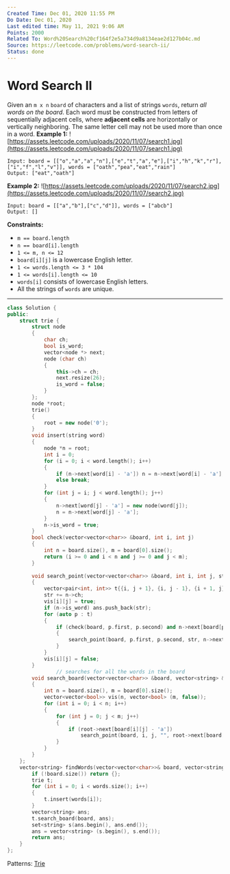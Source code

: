```yaml
---
Created Time: Dec 01, 2020 11:55 PM
Do Date: Dec 01, 2020
Last edited time: May 11, 2021 9:06 AM
Points: 2000
Related To: Word%20Search%20cf164f2e5a734d9a8134eae2d127b04c.md
Source: https://leetcode.com/problems/word-search-ii/
Status: done
---
```


# Word Search II

Given an `m x n` `board` of characters and a list of strings `words`, return *all words on the board*.
Each word must be constructed from letters of sequentially adjacent cells, where **adjacent cells** are horizontally or vertically neighboring. The same letter cell may not be used more than once in a word.
**Example 1:**
![https://assets.leetcode.com/uploads/2020/11/07/search1.jpg](https://assets.leetcode.com/uploads/2020/11/07/search1.jpg)
```
Input: board = [["o","a","a","n"],["e","t","a","e"],["i","h","k","r"],["i","f","l","v"]], words = ["oath","pea","eat","rain"]
Output: ["eat","oath"]
```
**Example 2:**
![https://assets.leetcode.com/uploads/2020/11/07/search2.jpg](https://assets.leetcode.com/uploads/2020/11/07/search2.jpg)
```
Input: board = [["a","b"],["c","d"]], words = ["abcb"]
Output: []
```
**Constraints:**
- `m == board.length`
- `n == board[i].length`
- `1 <= m, n <= 12`
- `board[i][j]` is a lowercase English letter.
- `1 <= words.length <= 3 * 104`
- `1 <= words[i].length <= 10`
- `words[i]` consists of lowercase English letters.
- All the strings of `words` are unique.
---
```cpp
class Solution {
public:
    struct trie {
        struct node 
        {
            char ch;
            bool is_word;
            vector<node *> next;
            node (char ch)
            {
                this->ch = ch;
                next.resize(26);
                is_word = false;
            }
        };
        node *root;
        trie()
        {
            root = new node('0');
        }
        void insert(string word)
        {
            node *n = root;
            int i = 0; 
            for (i = 0; i < word.length(); i++)
            {
                if (n->next[word[i] - 'a']) n = n->next[word[i] - 'a'];
                else break;
            }
            for (int j = i; j < word.length(); j++)
            {
                n->next[word[j] - 'a'] = new node(word[j]);
                n = n->next[word[j] - 'a'];
            }
            n->is_word = true;
        }
        bool check(vector<vector<char>> &board, int i, int j)
        {
            int n = board.size(), m = board[0].size();
            return (i >= 0 and i < n and j >= 0 and j < m);
        }
        
        void search_point(vector<vector<char>> &board, int i, int j, string str, node *n, vector<string> &ans, vector<vector<bool>> &vis)
        {
            vector<pair<int, int>> t{{i, j + 1}, {i, j - 1}, {i + 1, j}, {i - 1, j}};
            str += n->ch;
            vis[i][j] = true;
            if (n->is_word) ans.push_back(str);
            for (auto p : t)
            {
                if (check(board, p.first, p.second) and n->next[board[p.first][p.second] - 'a'] and !vis[p.first][p.second])
                {
                    search_point(board, p.first, p.second, str, n->next[board[p.first][p.second] - 'a'], ans, vis);
                }
            }
            vis[i][j] = false;
        }
				// searches for all the words in the board
        void search_board(vector<vector<char>> &board, vector<string> &ans)
        {
            int n = board.size(), m = board[0].size();
            vector<vector<bool>> vis(n, vector<bool> (m, false));
            for (int i = 0; i < n; i++)
            {
                for (int j = 0; j < m; j++)
                {
                    if (root->next[board[i][j] - 'a'])
                        search_point(board, i, j, "", root->next[board[i][j] - 'a'], ans, vis);
                }
            }
        }
    };
    vector<string> findWords(vector<vector<char>>& board, vector<string>& words) {
        if (!board.size()) return {};
        trie t;
        for (int i = 0; i < words.size(); i++)
        {
            t.insert(words[i]);
        }
        vector<string> ans;
        t.search_board(board, ans);
        set<string> s(ans.begin(), ans.end());
        ans = vector<string> (s.begin(), s.end());
        return ans;
    }
};
```
Patterns: [Trie](Trie.md)